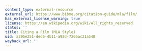 ```yaml
---
content_type: external-resource
external_url: https://www.bibme.org/citation-guide/mla/film/
has_external_license_warning: true
license: https://en.wikipedia.org/wiki/All_rights_reserved
status: ''
title: Citing a Film (MLA Style)
uid: a295e251-ded6-4b11-a92d-7266ac21a548
wayback_url: ''
---
```

